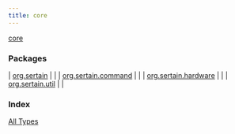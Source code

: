 ```yaml
---
title: core
---
```


[core](.)

### Packages

| [org.sertain](org.sertain/index.md) |  |
| [org.sertain.command](org.sertain.command/index.md) |  |
| [org.sertain.hardware](org.sertain.hardware/index.md) |  |
| [org.sertain.util](org.sertain.util/index.md) |  |

### Index

[All Types](alltypes/index.md)